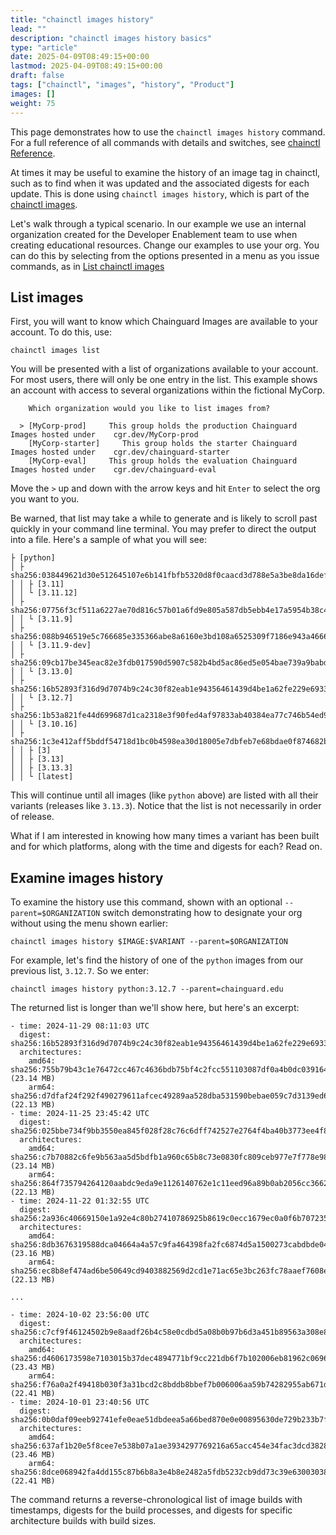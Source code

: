 ```yaml
---
title: "chainctl images history"
lead: ""
description: "chainctl images history basics"
type: "article"
date: 2025-04-09T08:49:15+00:00
lastmod: 2025-04-09T08:49:15+00:00
draft: false
tags: ["chainctl", "images", "history", "Product"]
images: []
weight: 75
---
```


This page demonstrates how to use the `chainctl images history` command. For a full reference of all commands with details and switches, see [chainctl Reference](/chainguard/chainctl/).

At times it may be useful to examine the history of an image tag in chainctl, such as to find when it was updated and the associated digests for each update. This is done using `chainctl images history`, which is part of the [chainctl images](./chainctl-images.md).

Let's walk through a typical scenario. In our example we use an internal organization created for the Developer Enablement team to use when creating educational resources. Change our examples to use your org. You can do this by selecting from the options presented in a menu as you issue commands, as in [List chainctl images](#list-chainctl-images)


## List images

First, you will want to know which Chainguard Images are available to your account. To do this, use:

```shell
chainctl images list
```

You will be presented with a list of organizations available to your account. For most users, there will only be one entry in the list. This example shows an account with access to several organizations within the fictional MyCorp.

```shell
    Which organization would you like to list images from?                                                       
                                                                                                                        
  > [MyCorp-prod]     This group holds the production Chainguard Images hosted under    cgr.dev/MyCorp-prod                   
    [MyCorp-starter]     This group holds the starter Chainguard Images hosted under    cgr.dev/chainguard-starter  
    [MyCorp-eval]     This group holds the evaluation Chainguard Images hosted under    cgr.dev/chainguard-eval  
```

Move the `>` up and down with the arrow keys and hit `Enter` to select the org you want to you.

Be warned, that list may take a while to generate and is likely to scroll past quickly in your command line terminal. You may prefer to direct the output into a file. Here's a sample of what you will see:

```shell
├ [python]
│ ├ sha256:038449621d30e512645107e6b141fbfb5320d8f0caacd3d788e5a3be8da16def
│ │ ├ [3.11]
│ │ └ [3.11.12]
│ ├ sha256:07756f3cf511a6227ae70d816c57b01a6fd9e805a587db5ebb4e17a5954b38c4
│ │ └ [3.11.9]
│ ├ sha256:088b946519e5c766685e335366abe8a6160e3bd108a6525309f7186e943a4666
│ │ └ [3.11.9-dev]
│ ├ sha256:09cb17be345eac82e3fdb017590d5907c582b4bd5ac86ed5e054bae739a9babd
│ │ └ [3.13.0]
│ ├ sha256:16b52893f316d9d7074b9c24c30f82eab1e94356461439d4be1a62fe229e6933
│ │ └ [3.12.7]
│ ├ sha256:1b53a821fe44d699687d1ca2318e3f90fed4af97833ab40384ea77c746b54ed9
│ │ └ [3.10.16]
│ ├ sha256:1c3e412aff5bddf54718d1bc0b4598ea30d18005e7dbfeb7e68bdae0f874682b
│ │ ├ [3]
│ │ ├ [3.13]
│ │ ├ [3.13.3]
│ │ └ [latest]
```


This will continue until all images (like `python` above) are listed with all their variants (releases like `3.13.3`). Notice that the list is not necessarily in order of release.

What if I am interested in knowing how many times a variant has been built and for which platforms, along with the time and digests for each? Read on.


## Examine images history

To examine the history use this command, shown with an optional `--parent=$ORGANIZATION` switch demonstrating how to designate your org without using the menu shown earlier:

```shell
chainctl images history $IMAGE:$VARIANT --parent=$ORGANIZATION
```


For example, let's find the history of one of the `python` images from our previous list, `3.12.7`. So we enter:

```shell
chainctl images history python:3.12.7 --parent=chainguard.edu
```


The returned list is longer than we'll show here, but here's an excerpt:

```shell
- time: 2024-11-29 08:11:03 UTC
  digest: sha256:16b52893f316d9d7074b9c24c30f82eab1e94356461439d4be1a62fe229e6933
  architectures:
    amd64: sha256:755b79b43c1e76472cc467c4636bdb75bf4c2fcc551103087df0a4b0dc039164 (23.14 MB)
    arm64: sha256:d7dfaf24f292f490279611afcec49289aa528dba531590bebae059c7d3139ed6 (22.13 MB)
- time: 2024-11-25 23:45:42 UTC
  digest: sha256:025bbe734f9bb3550ea845f028f28c76c6dff742527e2764f4ba40b3773ee4f8
  architectures:
    amd64: sha256:c7b70882c6fe9b563aa5d5bdfb1a960c65b8c73e0830fc809ceb977e7f778e98 (23.14 MB)
    arm64: sha256:864f735794264120aabdc9eda9e1126140762e1c11eed96a89b0ab2056cc3662 (22.13 MB)
- time: 2024-11-22 01:32:55 UTC
  digest: sha256:2a936c40669150e1a92e4c80b27410786925b8619c0ecc1679ec0a0f6b707235
  architectures:
    amd64: sha256:8db3676319588dca04664a4a57c9fa464398fa2fc6874d5a1500273cabdbde04 (23.16 MB)
    arm64: sha256:ec8b8ef474ad6be50649cd9403882569d2cd1e71ac65e3bc263fc78aaef7608e (22.13 MB)

...

- time: 2024-10-02 23:56:00 UTC
  digest: sha256:c7cf9f46124502b9e8aadf26b4c58e0cdbd5a08b0b97b6d3a451b89563a308e8
  architectures:
    amd64: sha256:d4606173598e7103015b37dec4894771bf9cc221db6f7b102006eb81962c0696 (23.43 MB)
    arm64: sha256:f76a0a2f49418b030f3a31bcd2c8bddb8bbef7b006006aa59b74282955ab671d (22.41 MB)
- time: 2024-10-01 23:40:56 UTC
  digest: sha256:0b0daf09eeb92741efe0eae51dbdeea5a66bed870e0e00895630de729b233b7f
  architectures:
    amd64: sha256:637af1b20e5f8cee7e538b07a1ae3934297769216a65acc454e34fac3dcd3828 (23.46 MB)
    arm64: sha256:8dce068942fa4dd155c87b6b8a3e4b8e2482a5fdb5232cb9dd73c39e63003038 (22.41 MB)

```

The command returns a reverse-chronological list of image builds with timestamps, digests for the build processes, and digests for specific architecture builds with build sizes.